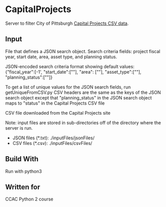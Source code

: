 # CapitalProjects

Server to filter City of Pittsburgh [Capital Projects CSV data][CapProjs link]. 

## Input
File that defines a JSON search object. Search criteria fields: project fiscal year, start date, area, asset type, and planning status.

JSON-encoded search criteria format showing default values: {"fiscal_year":[-1', "start_date":[""], "area": [""], "asset_type":[""], "planning_status":[""]}

To get a list of unique values for the JSON search fields, run getUniqueFromCSV.py
CSV headers are the same as the keys of the JSON search object except that "planning_status" in the JSON search object maps to "status" in the Capital Projects CSV file 

CSV file downloaded from the Capital Projects site

Note: input files are stored in sub-directories off of the directory where the server is run.

* JSON files (*.txt): ./inputFiles/jsonFiles/
* CSV files (*.csv): ./inputFiles/csvFiles/

## Build With
Run with python3

## Written for
CCAC Python 2 course

[CapProjs link]: https://data.wprdc.org/dataset/capital-projects
